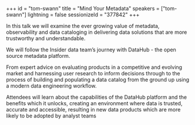 +++
id = "tom-swann"
title = "Mind Your Metadata"
speakers = ["tom-swann"]
lightning = false
sessionizeId = "377842"
+++

In this talk we will examine the ever growing value of metadata, observability and data cataloging in delivering data solutions that are more trustworthy and understandable. 

We will follow the Insider data team’s journey with DataHub - the open source metadata platform. 

From expert advice on evaluating products in a competitive and evolving market and harnessing user research to inform decisions through to the process of building and populating a data catalog from the ground up using a modern data engineering workflow.

Attendees will learn about the capabilities of the DataHub platform and the benefits which it unlocks, creating an environment where data is trusted, accurate and accessible, resulting in new data products which are more likely to be adopted by analyst teams